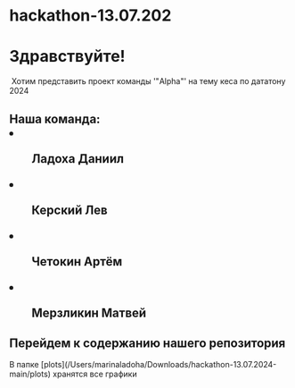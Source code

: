 # hackathon-13.07.202
 <h1>Здравствуйте!</h1>
 Хотим представить проект команды '"Alpha"' на тему кеса по дататону 2024
 <h2>Наша команда:
  <li><dir>Ладоха Даниил</dir></li>
  <li> <dir>Керский Лев</dir></li>
  <li> <dir>Четокин Артём </dir></li>
  <li> <dir>Мерзликин Матвей</dir></li></h2>
 <h2>Перейдем к содержанию нашего репозитория</h2>
 В папке [plots](/Users/marinaladoha/Downloads/hackathon-13.07.2024-main/plots) хранятся все графики</h2>
